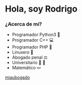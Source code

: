 # Hola, soy Rodrigo

### ¿Acerca de mí?

- Programador Python3 :snake:
- Programador C++ :computer:
- Programador PHP :poop:
- Linuxero :penguin:
- Abogado penal :balance_scale:
- Universitario :hamster: :paw_prints:
- Matemático :zzz:

[miaubogado](http://miaubogado.neocities.org)
